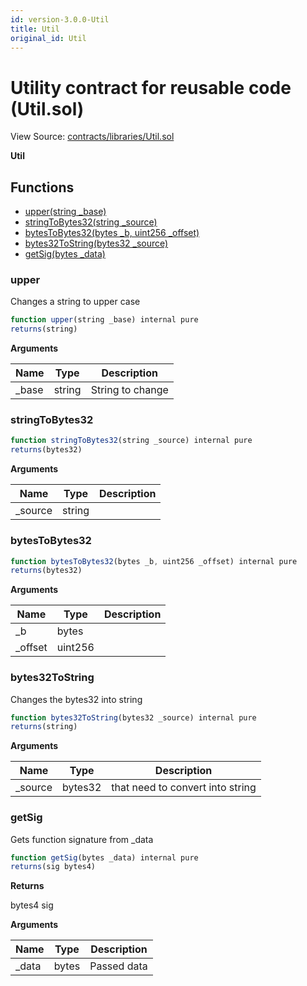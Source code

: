 ```yaml
---
id: version-3.0.0-Util
title: Util
original_id: Util
---
```


# Utility contract for reusable code (Util.sol)

View Source: [contracts/libraries/Util.sol](../../contracts/libraries/Util.sol)

**Util**

## Functions

- [upper(string _base)](#upper)
- [stringToBytes32(string _source)](#stringtobytes32)
- [bytesToBytes32(bytes _b, uint256 _offset)](#bytestobytes32)
- [bytes32ToString(bytes32 _source)](#bytes32tostring)
- [getSig(bytes _data)](#getsig)

### upper

Changes a string to upper case

```js
function upper(string _base) internal pure
returns(string)
```

**Arguments**

| Name        | Type           | Description  |
| ------------- |------------- | -----|
| _base | string | String to change | 

### stringToBytes32

```js
function stringToBytes32(string _source) internal pure
returns(bytes32)
```

**Arguments**

| Name        | Type           | Description  |
| ------------- |------------- | -----|
| _source | string |  | 

### bytesToBytes32

```js
function bytesToBytes32(bytes _b, uint256 _offset) internal pure
returns(bytes32)
```

**Arguments**

| Name        | Type           | Description  |
| ------------- |------------- | -----|
| _b | bytes |  | 
| _offset | uint256 |  | 

### bytes32ToString

Changes the bytes32 into string

```js
function bytes32ToString(bytes32 _source) internal pure
returns(string)
```

**Arguments**

| Name        | Type           | Description  |
| ------------- |------------- | -----|
| _source | bytes32 | that need to convert into string | 

### getSig

Gets function signature from _data

```js
function getSig(bytes _data) internal pure
returns(sig bytes4)
```

**Returns**

bytes4 sig

**Arguments**

| Name        | Type           | Description  |
| ------------- |------------- | -----|
| _data | bytes | Passed data | 


